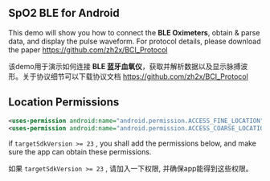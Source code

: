 
## SpO2 BLE for Android  

This demo will show you how to connect the **BLE Oximeters**, obtain & parse data, and display the pulse waveform. For protocol details, please download the paper <https://github.com/zh2x/BCI_Protocol>

该demo用于演示如何连接 **BLE 蓝牙血氧仪**，获取并解析数据以及显示脉搏波形。关于协议细节可以下载协议文档 <https://github.com/zh2x/BCI_Protocol>



## Location Permissions

~~~xml
<uses-permission android:name="android.permission.ACCESS_FINE_LOCATION" />
<uses-permission android:name="android.permission.ACCESS_COARSE_LOCATION" />
~~~

if `targetSdkVersion >= 23` , you shall add the permissions below, and make sure the app can obtain these permissions.

如果 `targetSdkVersion >= 23` , 请加入一下权限, 并确保app能得到这些权限。